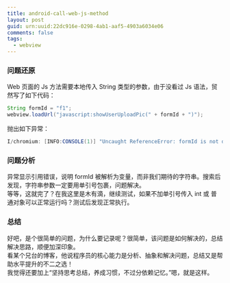 ```yaml
---
title: android-call-web-js-method
layout: post
guid: urn:uuid:22dc916e-0298-4ab1-aaf5-4903a6034e06
comments: false
tags:
  - webview
---
```



### 问题还原
Web 页面的 Js 方法需要本地传入 String 类型的参数，由于没看过 Js 语法，贸然写了如下代码：  

```java
String formId = "f1";
webview.loadUrl("javascript:showUserUploadPic(" + formId + ")");
```

抛出如下异常：

```java
I/chromium: [INFO:CONSOLE(1)] "Uncaught ReferenceError: formId is not defined"
```

### 问题分析
异常显示引用错误，说明 formId 被解析为变量，而非我们期待的字符串。搜索后发现，字符串参数一定要用单引号包裹，问题解决。  
等等，这就完了？在我这里是木有滴，继续测试，如果不加单引号传入 int 或 普通对象可以正常运行吗？测试后发现正常执行。

### 总结
好吧，是个很简单的问题，为什么要记录呢？很简单，该问题是如何解决的，总结解决思路，顺便加深印象。  
看某个兄台的博客，他说程序员的核心能力是分析、抽象和解决问题，总结又是帮助水平提升的不二之选！  
我觉得还要加上“坚持思考总结，养成习惯，不过分依赖记忆。”嗯，就是这样。

